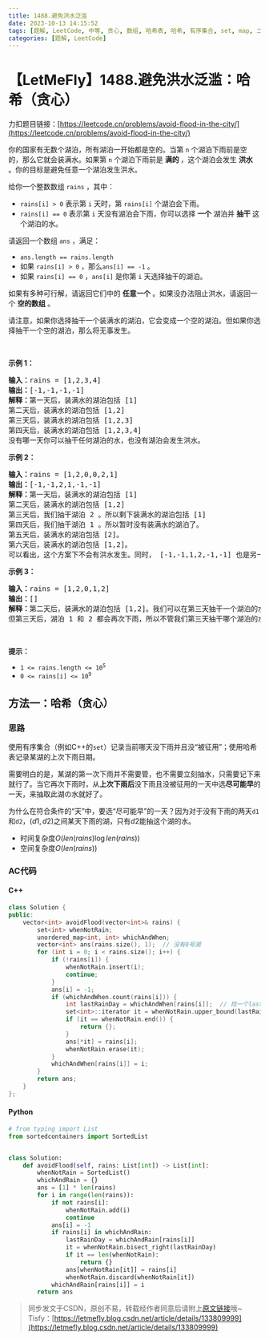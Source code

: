 ```yaml
---
title: 1488.避免洪水泛滥
date: 2023-10-13 14:15:52
tags: [题解, LeetCode, 中等, 贪心, 数组, 哈希表, 哈希, 有序集合, set, map, 二分查找, 堆（优先队列）]
categories: [题解, LeetCode]
---
```


# 【LetMeFly】1488.避免洪水泛滥：哈希（贪心）

力扣题目链接：[https://leetcode.cn/problems/avoid-flood-in-the-city/](https://leetcode.cn/problems/avoid-flood-in-the-city/)

<p>你的国家有无数个湖泊，所有湖泊一开始都是空的。当第 <code>n</code>&nbsp;个湖泊下雨前是空的，那么它就会装满水。如果第 <code>n</code>&nbsp;个湖泊下雨前是 <strong>满的&nbsp;</strong>，这个湖泊会发生 <strong>洪水</strong> 。你的目标是避免任意一个湖泊发生洪水。</p>

<p>给你一个整数数组&nbsp;<code>rains</code>&nbsp;，其中：</p>

<ul>
	<li><code>rains[i] &gt; 0</code>&nbsp;表示第 <code>i</code>&nbsp;天时，第 <code>rains[i]</code>&nbsp;个湖泊会下雨。</li>
	<li><code>rains[i] == 0</code>&nbsp;表示第 <code>i</code>&nbsp;天没有湖泊会下雨，你可以选择 <strong>一个</strong>&nbsp;湖泊并 <strong>抽干</strong>&nbsp;这个湖泊的水。</li>
</ul>

<p>请返回一个数组<em>&nbsp;</em><code>ans</code>&nbsp;，满足：</p>

<ul>
	<li><code>ans.length == rains.length</code></li>
	<li>如果&nbsp;<code>rains[i] &gt; 0</code> ，那么<code>ans[i] == -1</code>&nbsp;。</li>
	<li>如果&nbsp;<code>rains[i] == 0</code>&nbsp;，<code>ans[i]</code>&nbsp;是你第&nbsp;<code>i</code>&nbsp;天选择抽干的湖泊。</li>
</ul>

<p>如果有多种可行解，请返回它们中的 <strong>任意一个</strong>&nbsp;。如果没办法阻止洪水，请返回一个 <strong>空的数组</strong>&nbsp;。</p>

<p>请注意，如果你选择抽干一个装满水的湖泊，它会变成一个空的湖泊。但如果你选择抽干一个空的湖泊，那么将无事发生。</p>

<p>&nbsp;</p>

<p><strong>示例 1：</strong></p>

<pre>
<strong>输入：</strong>rains = [1,2,3,4]
<strong>输出：</strong>[-1,-1,-1,-1]
<strong>解释：</strong>第一天后，装满水的湖泊包括 [1]
第二天后，装满水的湖泊包括 [1,2]
第三天后，装满水的湖泊包括 [1,2,3]
第四天后，装满水的湖泊包括 [1,2,3,4]
没有哪一天你可以抽干任何湖泊的水，也没有湖泊会发生洪水。
</pre>

<p><strong>示例 2：</strong></p>

<pre>
<strong>输入：</strong>rains = [1,2,0,0,2,1]
<strong>输出：</strong>[-1,-1,2,1,-1,-1]
<strong>解释：</strong>第一天后，装满水的湖泊包括 [1]
第二天后，装满水的湖泊包括 [1,2]
第三天后，我们抽干湖泊 2 。所以剩下装满水的湖泊包括 [1]
第四天后，我们抽干湖泊 1 。所以暂时没有装满水的湖泊了。
第五天后，装满水的湖泊包括 [2]。
第六天后，装满水的湖泊包括 [1,2]。
可以看出，这个方案下不会有洪水发生。同时， [-1,-1,1,2,-1,-1] 也是另一个可行的没有洪水的方案。
</pre>

<p><strong>示例 3：</strong></p>

<pre>
<strong>输入：</strong>rains = [1,2,0,1,2]
<strong>输出：</strong>[]
<strong>解释：</strong>第二天后，装满水的湖泊包括 [1,2]。我们可以在第三天抽干一个湖泊的水。
但第三天后，湖泊 1 和 2 都会再次下雨，所以不管我们第三天抽干哪个湖泊的水，另一个湖泊都会发生洪水。
</pre>

<p>&nbsp;</p>

<p><strong>提示：</strong></p>

<ul>
	<li><code>1 &lt;= rains.length &lt;= 10<sup>5</sup></code></li>
	<li><code>0 &lt;= rains[i] &lt;= 10<sup>9</sup></code></li>
</ul>


    
## 方法一：哈希（贪心）

### 思路

使用有序集合（例如C++的```set```）记录当前哪天没下雨并且没“被征用”；使用哈希表记录某湖的上次下雨日期。

需要明白的是，某湖的第一次下雨并不需要管，也不需要立刻抽水，只需要记下来就行了。当它再次下雨时，从**上次下雨后**没下雨且没被征用的一天中选**尽可能早**的一天，来抽取此湖の水就好了。

为什么在符合条件的“天”中，要选“尽可能早”的一天？因为对于没有下雨的两天```d1```和```d2```，$(d1, d2)$之间某天下雨的湖，只有$d2$能抽这个湖的水。

+ 时间复杂度$O(len(rains)\log len(rains))$
+ 空间复杂度$O(len(rains))$

### AC代码

#### C++

```cpp
class Solution {
public:
    vector<int> avoidFlood(vector<int>& rains) {
        set<int> whenNotRain;
        unordered_map<int, int> whichAndWhen;
        vector<int> ans(rains.size(), 1);  // 没有0号湖
        for (int i = 0; i < rains.size(); i++) {
            if (!rains[i]) {
                whenNotRain.insert(i);
                continue;
            }
            ans[i] = -1;
            if (whichAndWhen.count(rains[i])) {
                int lastRainDay = whichAndWhen[rains[i]];  // 找一个lastRainDay后的晴天
                set<int>::iterator it = whenNotRain.upper_bound(lastRainDay);
                if (it == whenNotRain.end()) {
                    return {};
                }
                ans[*it] = rains[i];
                whenNotRain.erase(it);
            }
            whichAndWhen[rains[i]] = i;
        }
        return ans;
    }
};
```

#### Python

```python
# from typing import List
from sortedcontainers import SortedList


class Solution:
    def avoidFlood(self, rains: List[int]) -> List[int]:
        whenNotRain = SortedList()
        whichAndRain = {}
        ans = [1] * len(rains)
        for i in range(len(rains)):
            if not rains[i]:
                whenNotRain.add(i)
                continue
            ans[i] = -1
            if rains[i] in whichAndRain:
                lastRainDay = whichAndRain[rains[i]]
                it = whenNotRain.bisect_right(lastRainDay)
                if it == len(whenNotRain):
                    return {}
                ans[whenNotRain[it]] = rains[i]
                whenNotRain.discard(whenNotRain[it])
            whichAndRain[rains[i]] = i
        return ans

```

> 同步发文于CSDN，原创不易，转载经作者同意后请附上[原文链接](https://blog.letmefly.xyz/2023/10/13/LeetCode%201488.%E9%81%BF%E5%85%8D%E6%B4%AA%E6%B0%B4%E6%B3%9B%E6%BB%A5/)哦~
> Tisfy：[https://letmefly.blog.csdn.net/article/details/133809999](https://letmefly.blog.csdn.net/article/details/133809999)

